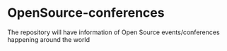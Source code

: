 # OpenSource-conferences
The repository will have information of Open Source events/conferences happening around the world
